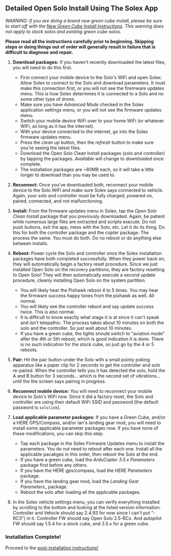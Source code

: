 ## Detailed Open Solo Install Using The Solex App ##
_WARNING: If you are doing a brand new green cube install, please be sure to start off with the [New Green Cube Install Instructions](../master/green_cube_install.md). This warning does not apply to stock solos and existing green cube solos._

**Please read all the instructions carefully prior to beginning. Skipping steps or doing things out of order will generally result in failure that is difficult to diagnose and repair.**

1. **Download packages:** If you haven't recently downloaded the latest files, you will need to do this first.
   - First connect your mobile device to the Solo's WiFi and open Solex.  Allow Solex to connect to the Solo and download parameters. It must make this connection first, or you will not see the firemware updates menu. This is how Solex determines it is connected to a Solo and no some other type of drone.
   - Make sure you have _Advanced Mode_ checked in the Solex application settings menu, or you will not see the firmware updates menu.
   - Switch your mobile device WiFi over to your home WiFi (or whatever WiFi, as long as it has the internet).
   - With your device connected to the internet, go into the Solex firmware updates menu.
   - Press the _clean up_ button, then the _refresh_ button to make sure you're seeing the latest files.
   - Download the Open Solo Clean Install packages (solo and controller) by tapping the packages. _Available_ will change to _downloaded_ once complete.
   - The installation packages are ~80MB each, so it will take a little longer to download than you may be used to.

2. **Reconnect:** Once you've downloaded both, reconnect your mobile device to the Solo WiFi and make sure Solex says connected to vehicle. Again, your solo and controller must be fully charged, powered on, paired, connected, and not malfunctioning. 

3. **Install:** From the firmware updates menu in Solex, tap the _Open Solo Clean Install_ package that you previously downloaded. Again, be patient while numerous large files are extracted and scripts execute. Do not push buttons, exit the app, mess with the Solo, etc. Let it do its thing. Do this for both the controller package and the copter package. The process the same. You must do both.  Do no reboot or do anything else between installs.

4. **Reboot:** Power cycle the Solo and controller once the Solex installation packages have both completed successfully. When they power back on, they will automatically begin a factory reset procedure. Since we just installed Open Solo on the recovery partitions, they are factory resetting to Open Solo! They will then automatically execute a second update procedure, cleanly installing Open Solo on the system partition.
    - You will likely hear the Pixhawk reboot 4 to 5 times. You may hear the firmware success happy tones from the pixhawk as well. All normal.
    - You will likely see the controller reboot and say update success twice. This is also normal.
    - It is difficult to know exactly what stage it is at since it can't speak and isn't telepathic. The process takes about 10 minutes on both the solo and the controller.  So just wait about 10 minutes.
    - If you have a green cube, the lights should switch to "aviation mode" after the 4th or 5th reboot, which is good indication it is done. There is no such indication for the stock cube, so just go by the 4 or 5 reboots.

5. **Pair:** Hit the pair button under the Solo with a small pointy poking apparatus like a paper clip for 2 seconds to get the controller and solo re-paired. When the controller tells you it has detected the solo, hold the A and B button for 3 seconds... which is the second set of vibrations... until the the screen says pairing in progress.

6. **Reconnect mobile device:** You will need to reconnect your mobile device to Solo's WiFi now.  Since it did a factory reset, the Solo and controller are using their default WiFi SSID and password (the default password is `sololink`).

7. **Load applicable parameter packages:** If you have a Green Cube, and/or a HERE GPS/Compass, and/or Ian's landing gear mod, you will need to install some applicable parameter packages now.  If you have none of these modifications, you can skip this step.
   - Tap each package in the Solex Firmware Updates menu to install the parameters. You do not need to reboot after each one. Install all the applicable pacakges in this order, then reboot the Solo at the end.
   - If you have a green cube, load the _ArduCopter 3.5.x Parameters_ package first before any others.
   - If you have the HERE gps/compass, load the _HERE Parameters_ package.
   - If you have the landing gear mod, load the _Landing Gear Parameters__ package.
   - Reboot the solo after loading all the applicable packages.

8. In the Solex vehicle settings menu, you can verify everything installed by scrolling to the bottom and looking at the listed version information. Controller and Vehicle should say 2.4.93 for now since I can't put "-RC3") in it.  Controller FW should say Open Solo 2.5-RCx.  And autopilot FW should say 1.5.4 for a stock cube, and 3.5.x for a green cube.

### Installation Complete! ###
Proceed to the [post-installation instructions!](../master/install_post.md)
